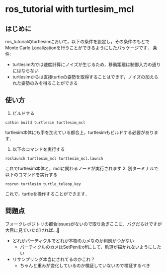 # ros_tutorial with turtlesim_mcl
## はじめに
ros_tutorialのturtlesimにおいて，以下の条件を設定し，その条件のもとでMonte Carlo Localizationを行うことができるようにしたパッケージです．
条件:

* turtlesim内では速度計算にノイズが生じるため，移動距離は制御入力の通りにはならない
* turtlesimからは直接turtleの姿勢を取得することはできず，ノイズの加えられた姿勢のみを得ることができる

## 使い方

1. ビルドする
```
catkin build turtlesim turtlesim_mcl
```
turtlesim本体にも手を加えている都合上，turtlesimもビルドする必要があります．
1. 以下のコマンドを実行する
```
roslaunch turtlesim_mcl turtlesim_mcl.launch
```
これでturtlesim本体と，mclに関わるノードが実行されます
2. 別ターミナルで以下のコマンドを実行する
```
rosrun turtlesim turtle_teleop_key
```
これで，turtleを操作することができます．

## 問題点
フォークレポジトリの都合Issuesがないので取り急ぎここに．バグだらけですが大目に見ていただければ…🙏

* どれがパーティクルでどれが本物のカメなのか判別がつかない
    * パーティクルのカメはSetPenをoffにして，軌道が描かれないようにしたい
* リサンプリング本当にされてるのかこれ？
    * ちゃんと重みが変化しているのか検証していないので検証するべき
